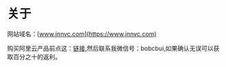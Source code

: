 # 关于
网站域名：[www.jnnvc.com](https://www.jnnvc.com)

购买阿里云产品前点这：[链接](http://www.jnnvc.com),然后联系我微信号：bobcbui,如果确认无误可以获取百分之十的返利。


